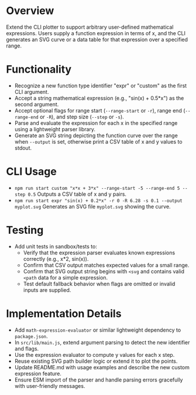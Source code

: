 # Overview

Extend the CLI plotter to support arbitrary user-defined mathematical expressions. Users supply a function expression in terms of x, and the CLI generates an SVG curve or a data table for that expression over a specified range.

# Functionality

- Recognize a new function type identifier "expr" or "custom" as the first CLI argument.
- Accept a string mathematical expression (e.g., "sin(x) + 0.5*x") as the second argument.
- Accept optional flags for range start (`--range-start` or `-r`), range end (`--range-end` or `-R`), and step size (`--step` or `-s`).
- Parse and evaluate the expression for each x in the specified range using a lightweight parser library.
- Generate an SVG string depicting the function curve over the range when `--output` is set, otherwise print a CSV table of x and y values to stdout.

# CLI Usage

- `npm run start custom "x*x + 3*x" --range-start -5 --range-end 5 --step 0.5`
  Outputs a CSV table of x and y pairs.
- `npm run start expr "sin(x) + 0.2*x" -r 0 -R 6.28 -s 0.1 --output myplot.svg`
  Generates an SVG file `myplot.svg` showing the curve.

# Testing

- Add unit tests in sandbox/tests to:
  - Verify that the expression parser evaluates known expressions correctly (e.g., x*2, sin(x)).
  - Confirm that CSV output matches expected values for a small range.
  - Confirm that SVG output string begins with `<svg` and contains valid `<path` data for a simple expression.
  - Test default fallback behavior when flags are omitted or invalid inputs are supplied.

# Implementation Details

- Add `math-expression-evaluator` or similar lightweight dependency to `package.json`.
- In `src/lib/main.js`, extend argument parsing to detect the new identifier and flags.
- Use the expression evaluator to compute y values for each x step.
- Reuse existing SVG path builder logic or extend it to plot the points.
- Update README.md with usage examples and describe the new custom expression feature.
- Ensure ESM import of the parser and handle parsing errors gracefully with user-friendly messages.